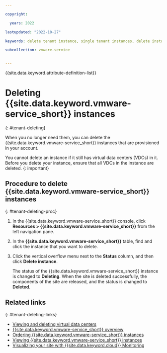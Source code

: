 ```yaml
---

copyright:

  years: 2022

lastupdated: "2022-10-27"

keywords: delete tenant instance, single tenant instances, delete instance, single tenant delete

subcollection: vmware-service


---
```


{{site.data.keyword.attribute-definition-list}}

# Deleting {{site.data.keyword.vmware-service_short}} instances
{: #tenant-deleting}

When you no longer need them, you can delete the {{site.data.keyword.vmware-service_short}} instances that are provisioned in your account.

You cannot delete an instance if it still has virtual data centers (VDCs) in it. Before you delete your instance, ensure that all VDCs in the instance are deleted.
{: important}

## Procedure to delete {{site.data.keyword.vmware-service_short}} instances
{: #tenant-deleting-proc}

1. In the {{site.data.keyword.vmware-service_short}} console, click **Resources > {{site.data.keyword.vmware-service_short}}** from the left navigation pane.
2. In the **{{site.data.keyword.vmware-service_short}}** table, find and click the instance that you want to delete.
3. Click the vertical overflow menu next to the **Status** column, and then click **Delete instance**.

   The status of the {{site.data.keyword.vmware-service_short}} instance is changed to **Deleting**. When the site is deleted successfully, the components of the site are released, and the status is changed to **Deleted**.

## Related links
{: #tenant-deleting-links}

* [Viewing and deleting virtual data centers](/docs/vmware-service?topic=vmware-service-vdc-view-delete)
* [{{site.data.keyword.vmware-service_short}} overview](/docs/vmware-service?topic=vmware-service-vmware-aas-overview)
* [Ordering {{site.data.keyword.vmware-service_short}} instances](/docs/vmware-service?topic=vmware-service-tenant-ordering)
* [Viewing {{site.data.keyword.vmware-service_short}} instances](/docs/vmware-service?topic=vmware-service-tenant-viewing)
* [Visualizing your site with {{site.data.keyword.cloud}} Monitoring](/docs/vmware-service?topic=vmware-service-single-tenant-monitoring)
